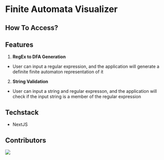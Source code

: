 # Finite Automata Visualizer

## How To Access?

## Features

1. **RegEx to DFA Generation**

-   User can input a regular expression, and the application will generate a definite finite automaton representation of it

2. **String Validation**

-   User can input a string and regular expresson, and the application will check if the input string is a member of the regular expression

## Techstack

-   NextJS

## Contributors

<a href="https://github.com/maxellmilay">
  <img src="https://contrib.rocks/image?repo=maxellmilay/finite-automata-visualizer" />
</a>
